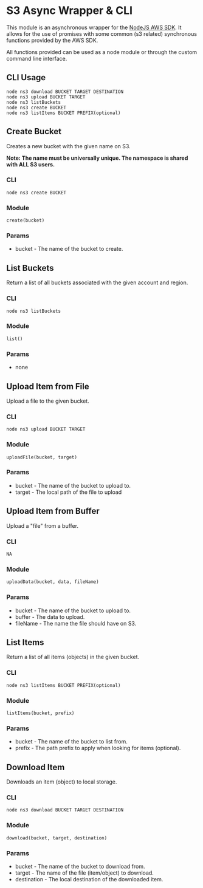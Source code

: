 # S3 Async Wrapper & CLI

This module is an asynchronous wrapper for the [NodeJS AWS SDK](https://docs.aws.amazon.com/sdk-for-javascript/v2/developer-guide/s3-examples.html). It allows for the use of promises with some common (s3 related) synchronous functions provided by the AWS SDK. 

All functions provided can be used as a node module or through the custom command line interface. 

## CLI Usage
```
node ns3 download BUCKET TARGET DESTINATION
node ns3 upload BUCKET TARGET
node ns3 listBuckets
node ns3 create BUCKET
node ns3 listItems BUCKET PREFIX(optional)
```

## Create Bucket
Creates a new bucket with the given name on S3. 

**Note: The name must be universally unique. The namespace is shared with ALL S3 users.**
### CLI
`node ns3 create BUCKET`
### Module
`create(bucket)`
### Params
* bucket - The name of the bucket to create.

## List Buckets
Return a list of all buckets associated with the given account and region. 
### CLI
`node ns3 listBuckets`
### Module
`list()`
### Params
* none

## Upload Item from File
Upload a file to the given bucket.
### CLI
`node ns3 upload BUCKET TARGET`
### Module
`uploadFile(bucket, target)`
### Params
* bucket -  The name of the bucket to upload to.
* target - The local path of the file to upload

## Upload Item from Buffer
Upload a "file" from a buffer.
### CLI
`NA`
### Module
`uploadData(bucket, data, fileName)`
### Params
* bucket -  The name of the bucket to upload to.
* buffer - The data to upload.
* fileName - The name the file should have on S3.

## List Items
Return a list of all items (objects) in the given bucket. 
### CLI
`node ns3 listItems BUCKET PREFIX(optional)`
### Module
`listItems(bucket, prefix)`
### Params
* bucket - The name of the bucket to list from.
* prefix - The path prefix to apply when looking for items (optional).

## Download Item
Downloads an item (object) to local storage.
### CLI
`node ns3 download BUCKET TARGET DESTINATION`
### Module
`download(bucket, target, destination)`
### Params
* bucket - The name of the bucket to download from.
* target - The name of the file (item/object) to download.
* destination - The local destination of the downloaded item.

